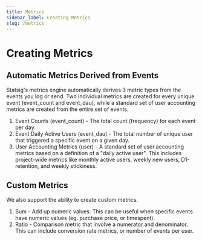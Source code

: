 ```yaml
---
title: Metrics
sidebar_label: Creating Metrics
slug: /metrics
---
```


# Creating Metrics

## Automatic Metrics Derived from Events

Statsig's metrics engine automatically derives 3 metric types from the events you log or send.  Two individual metrics are created for every unique event (event_count and event_dau), while a standard set of user accounting metrics are created from the entire set of events.

1. Event Counts (event_count) - The total count (frequency) for each event per day.
2. Event Daily Active Users (event_dau) - The total number of unique user that triggered a specific event on a given day.
3. User Accounting Metrics (user) - A standard set of user accounting metrics based on a definition of a "daily active user".  This includes project-wide metrics like monthly active users, weekly new users, D1-retention, and weekly stickiness.

## Custom Metrics

We also support the ability to create custom metrics.

1. Sum - Add up numeric values.  This can be useful when specific events have numeric values (eg. purchase price, or timespent).
2. Ratio - Comparison metric that involve a numerator and denominator.  This can include conversion rate metrics, or number of events per user.
